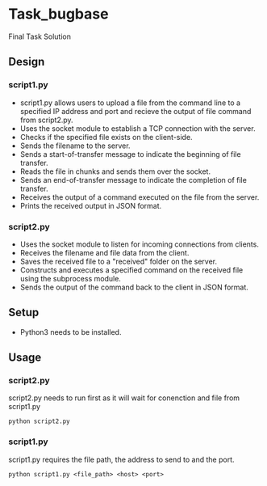 # Task_bugbase
Final Task Solution

## Design
### script1.py
<ul>
  <li>script1.py allows users to upload a file from the command line to a specified IP address and port and recieve the output of file command from script2.py.</li>
  <li>Uses the socket module to establish a TCP connection with the server.</li>
<li>Checks if the specified file exists on the client-side.</li>
<li>Sends the filename to the server.</li>
<li>Sends a start-of-transfer message to indicate the beginning of file transfer.</li>
<li>Reads the file in chunks and sends them over the socket.</li>
<li>Sends an end-of-transfer message to indicate the completion of file transfer.</li>
<li>Receives the output of a command executed on the file from the server.</li>
<li>Prints the received output in JSON format.</li>
</ul>

### script2.py
<ul>
  <li>Uses the socket module to listen for incoming connections from clients.</li>
<li>Receives the filename and file data from the client.</li>
<li>Saves the received file to a "received" folder on the server.</li>
<li>Constructs and executes a specified command on the received file using the subprocess module.</li>
<li>Sends the output of the command back to the client in JSON format.</li>
</ul>

## Setup
<ul>
  <li>Python3 needs to be installed.</li>
</ul>

## Usage
### script2.py
script2.py needs to run first as it will wait for conenction and file from script1.py
```
python script2.py
```

### script1.py
script1.py requires the file path, the address to send to and the port.
```
python script1.py <file_path> <host> <port>
```
